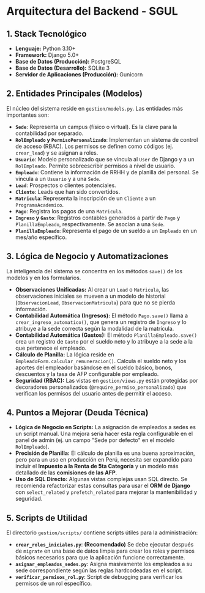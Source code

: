# Arquitectura del Backend - SGUL

## 1. Stack Tecnológico

*   **Lenguaje:** Python 3.10+
*   **Framework:** Django 5.0+
*   **Base de Datos (Producción):** PostgreSQL
*   **Base de Datos (Desarrollo):** SQLite 3
*   **Servidor de Aplicaciones (Producción):** Gunicorn

## 2. Entidades Principales (Modelos)

El núcleo del sistema reside en `gestion/models.py`. Las entidades más importantes son:

*   **`Sede`**: Representa un campus (físico o virtual). Es la clave para la contabilidad por separado.
*   **`RolEmpleado` y `PermisoPersonalizado`**: Implementan un sistema de control de acceso (RBAC). Los permisos se definen como códigos (ej. `crear_lead`) y se asignan a roles.
*   **`Usuario`**: Modelo personalizado que se vincula al `User` de Django y a un `RolEmpleado`. Permite sobreescribir permisos a nivel de usuario.
*   **`Empleado`**: Contiene la información de RRHH y de planilla del personal. Se vincula a un `Usuario` y a una `Sede`.
*   **`Lead`**: Prospectos o clientes potenciales.
*   **`Cliente`**: Leads que han sido convertidos.
*   **`Matricula`**: Representa la inscripción de un `Cliente` a un `ProgramaAcademico`.
*   **`Pago`**: Registra los pagos de una `Matricula`.
*   **`Ingreso` y `Gasto`**: Registros contables generados a partir de `Pago` y `PlanillaEmpleado`, respectivamente. Se asocian a una `Sede`.
*   **`PlanillaEmpleado`**: Representa el pago de un sueldo a un `Empleado` en un mes/año específico.

## 3. Lógica de Negocio y Automatizaciones

La inteligencia del sistema se concentra en los métodos `save()` de los modelos y en los formularios.

*   **Observaciones Unificadas:** Al crear un `Lead` o `Matricula`, las observaciones iniciales se mueven a un modelo de historial (`ObservacionLead`, `ObservacionMatricula`) para que no se pierda información.
*   **Contabilidad Automática (Ingresos):** El método `Pago.save()` llama a `crear_ingreso_automatico()`, que genera un registro de `Ingreso` y lo atribuye a la sede correcta según la modalidad de la matrícula.
*   **Contabilidad Automática (Gastos):** El método `PlanillaEmpleado.save()` crea un registro de `Gasto` por el sueldo neto y lo atribuye a la sede a la que pertenece el empleado.
*   **Cálculo de Planilla:** La lógica reside en `EmpleadoForm.calcular_remuneracion()`. Calcula el sueldo neto y los aportes del empleador basándose en el sueldo básico, bonos, descuentos y la tasa de AFP configurable por empleado.
*   **Seguridad (RBAC):** Las vistas en `gestion/views.py` están protegidas por decoradores personalizados (`@require_permiso_personalizado`) que verifican los permisos del usuario antes de permitir el acceso.

## 4. Puntos a Mejorar (Deuda Técnica)

*   **Lógica de Negocio en Scripts:** La asignación de empleados a sedes es un script manual. Una mejora sería hacer esta regla configurable en el panel de admin (ej. un campo "Sede por defecto" en el modelo `RolEmpleado`).
*   **Precisión de Planilla:** El cálculo de planilla es una buena aproximación, pero para un uso en producción en Perú, necesita ser expandido para incluir el **Impuesto a la Renta de 5ta Categoría** y un modelo más detallado de las **comisiones de las AFP**.
*   **Uso de SQL Directo:** Algunas vistas complejas usan SQL directo. Se recomienda refactorizar estas consultas para usar el **ORM de Django** con `select_related` y `prefetch_related` para mejorar la mantenibilidad y seguridad.

## 5. Scripts de Utilidad

El directorio `gestion/scripts/` contiene scripts útiles para la administración:

*   **`crear_roles_iniciales.py`**: **(Recomendado)** Se debe ejecutar después de `migrate` en una base de datos limpia para crear los roles y permisos básicos necesarios para que la aplicación funcione correctamente.
*   **`asignar_empleados_sedes.py`**: Asigna masivamente los empleados a su sede correspondiente según las reglas hardcodeadas en el script.
*   **`verificar_permisos_rol.py`**: Script de debugging para verificar los permisos de un rol específico.

